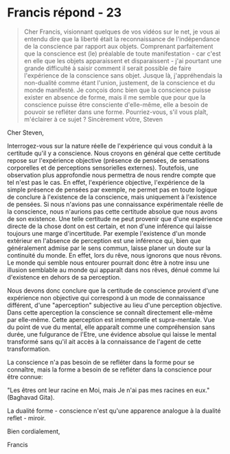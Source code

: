 # Francis répond - 23

>Cher Francis, visionnant quelques de vos vidéos sur le net, je vous ai entendu dire que la liberté était la reconnaissance de l'indépendance de la conscience par rapport aux objets. Comprenant parfaitement que la conscience est (le) préalable de toute manifestation - car c'est en elle que les objets apparaissent et disparaissent - j'ai pourtant une grande difficulté à saisir comment il serait possible de faire l'expérience de la conscience sans objet. Jusque là, j'appréhendais la non-dualité comme étant l'union, justement, de la conscience et du monde manifesté. Je conçois donc bien que la conscience puisse exister en absence de forme, mais il me semble que pour que la conscience puisse être consciente d'elle-même, elle a besoin de pouvoir se refléter dans une forme. Pourriez-vous, s'il vous plaît, m'éclairer à ce sujet ? Sincèrement vôtre, Steven

Cher Steven,

Interrogez-vous sur la nature réelle de l'expérience qui vous conduit à la certitude qu'il y a conscience. Nous croyons en général que cette certitude repose sur l'expérience objective (présence de pensées, de sensations corporelles et de perceptions sensorielles externes). Toutefois, une observation plus approfondie nous permettra de nous rendre compte que tel n'est pas le cas. En effet, l'expérience objective, l'expérience de la simple présence de pensées par exemple, ne permet pas en toute logique de conclure à l'existence de la conscience, mais uniquement à l'existence de pensées. Si nous n'avions pas une connaissance expérimentale réelle de la conscience, nous n'aurions pas cette certitude absolue que nous avons de son existence. Une telle certitude ne peut provenir que d'une expérience directe de la chose dont on est certain, et non d'une inférence qui laisse toujours une marge d'incertitude. Par exemple l'existence d'un monde extérieur en l'absence de perception est une inférence qui, bien que généralement admise par le sens commun, laisse planer un doute sur la continuité du monde. En effet, lors du rêve, nous ignorons que nous rêvons. Le monde qui semble nous entourer pourrait donc être à notre insu une illusion semblable au monde qui apparaît dans nos rêves, dénué comme lui d'existence en dehors de sa perception.

Nous devons donc conclure que la certitude de conscience provient d'une expérience non objective qui correspond à un mode de connaissance différent, d'une "aperception" subjective au lieu d'une perception objective. Dans cette aperception la conscience se connaît directement elle-même par elle-même. Cette aperception est intemporelle et supra-mentale. Vue du point de vue du mental, elle apparaît comme une compréhension sans durée, une fulgurance de l'Etre, une évidence absolue qui laisse le mental transformé sans qu'il ait accès à la connaissance de l'agent de cette transformation.

La conscience n'a pas besoin de se refléter dans la forme pour se connaître, mais la forme a besoin de se refléter dans la conscience pour être connue:

"Les êtres ont leur racine en Moi, mais Je n'ai pas mes racines en eux." (Baghavad Gita).

La dualité forme - conscience n'est qu'une apparence analogue à la dualité reflet - miroir.

Bien cordialement,

Francis

